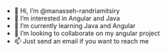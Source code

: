 - 👋 Hi, I’m @manasseh-randriamitsiry
- 👀 I’m interested in Angular and Java
- 🌱 I’m currently learning Java and Angular
- 💞️ I’m looking to collaborate on my angular project
- 📫 Just send an email if you want to reach me

<!---
manasseh-randriamitsiry/manasseh-randriamitsiry is a ✨ special ✨ repository because its `README.md` (this file) appears on your GitHub profile.
You can click the Preview link to take a look at your changes.
--->
